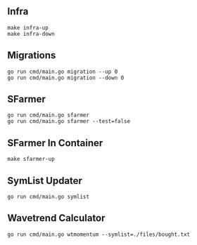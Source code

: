 ## Infra
```shell
make infra-up
make infra-down
```

## Migrations
```shell
go run cmd/main.go migration --up 0
go run cmd/main.go migration --down 0
```

## SFarmer
```shell
go run cmd/main.go sfarmer
go run cmd/main.go sfarmer --test=false
```

## SFarmer In Container
```shell
make sfarmer-up
```

## SymList Updater
```shell
go run cmd/main.go symlist
```

## Wavetrend Calculator
```shell
go run cmd/main.go wtmomentum --symlist=./files/bought.txt
```
